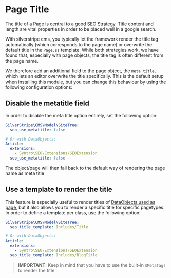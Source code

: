 # Page Title
The title of a Page is central to a good SEO Strategy. Title content and length
are vital properties in order to be placed well in a google search.

With silverstripe cms, you typically let the framework render the title tag
automatically (which corresponds to the page name) or overwrite the default
title in the `Page.ss` template. While both strategies work, we have found that,
especially with page objects, the title tag is often different from the page name.

We therefore add an additional field to the page object, the `meta title`, which
lets an editor overwrite the title specifically. This is the default setup when
installing this module, but you can change this behaviour by using the following
configuration options:

## Disable the metatitle field

In order to disable the meta title option entirely, set the following option:

```yaml
SilverStripe\CMS\Model\SiteTree:
  seo_use_metatitle: false

# Or with DataObjects:
Article:
  extensions:
    - Syntro\SEO\Extensions\SEOExtension
  seo_use_metatitle: false
```

The object/page will then fall back to the default way of rendering the page name
as meta title

## Use a template to render the title

This feature is especially useful to render titles of
[DataObjects used as page](./02_DOAP.md), but it also allows you to render a
specific title for specific pagetypes. In order to define a template per class,
use the following option:

```yaml
SilverStripe\CMS\Model\SiteTree:
  seo_title_template: Includes/Title

# Or with DataObjects:
Article:
  extensions:
    - Syntro\SEO\Extensions\SEOExtension
  seo_title_template: Includes/BlogTitle
```

> **IMPORTANT**: Keep in mind that you have to use the built-in `$MetaTags`
> to render the title
